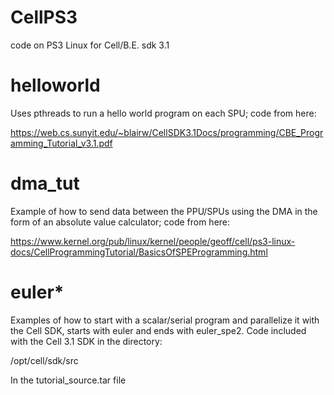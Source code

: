 # CellPS3
code on PS3 Linux for Cell/B.E. sdk 3.1

# helloworld
Uses pthreads to run a hello world program on each SPU; code from here:

  https://web.cs.sunyit.edu/~blairw/CellSDK3.1Docs/programming/CBE_Programming_Tutorial_v3.1.pdf

# dma_tut
Example of how to send data between the PPU/SPUs using the DMA in the form of an absolute value calculator;
code from here:

  https://www.kernel.org/pub/linux/kernel/people/geoff/cell/ps3-linux-docs/CellProgrammingTutorial/BasicsOfSPEProgramming.html

# euler*
Examples of how to start with a scalar/serial program and parallelize it with the Cell SDK, starts with euler and ends 
with euler_spe2. Code included with the Cell 3.1 SDK in the directory:

  /opt/cell/sdk/src
  
In the tutorial_source.tar file

